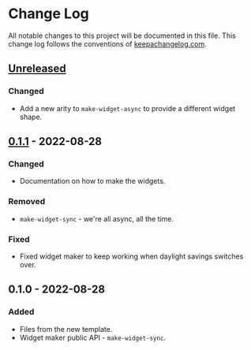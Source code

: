 # Change Log
All notable changes to this project will be documented in this file. This change log follows the conventions of [keepachangelog.com](http://keepachangelog.com/).

## [Unreleased]
### Changed
- Add a new arity to `make-widget-async` to provide a different widget shape.

## [0.1.1] - 2022-08-28
### Changed
- Documentation on how to make the widgets.

### Removed
- `make-widget-sync` - we're all async, all the time.

### Fixed
- Fixed widget maker to keep working when daylight savings switches over.

## 0.1.0 - 2022-08-28
### Added
- Files from the new template.
- Widget maker public API - `make-widget-sync`.

[Unreleased]: https://sourcehost.site/your-name/triangular-peg-solitaire/compare/0.1.1...HEAD
[0.1.1]: https://sourcehost.site/your-name/triangular-peg-solitaire/compare/0.1.0...0.1.1
